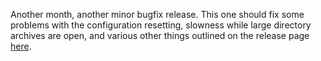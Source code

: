 Another month, another minor bugfix release. This one should fix some problems with the configuration resetting, slowness while large directory archives are open, and various other things outlined on the release page [here](https://github.com/sirjuddington/SLADE/releases/tag/3.1.0.4).
